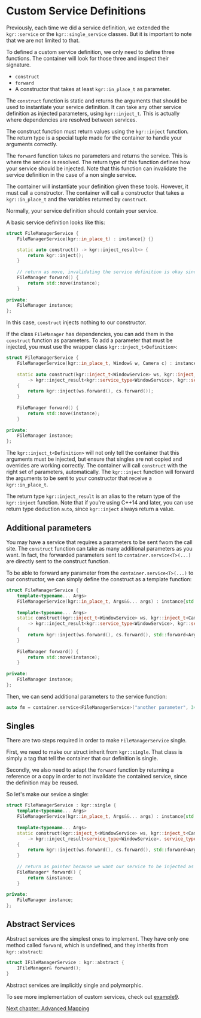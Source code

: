 Custom Service Definitions
==========================

Previously, each time we did a service definition, we extended the `kgr::service` or the `kgr::single_service` classes.
But it is important to note that we are not limited to that.

To defined a custom service definition, we only need to define three functions. The container will look for those three and inspect their signature.

 * `construct`
 * `forward`
 * A constructor that takes at least `kgr::in_place_t` as parameter.

The `construct` function is static and returns the arguments that should be used to instantiate your service definition.
It can take any other service definition as injected parameters, using `kgr::inject_t`.
This is actually where dependencies are resolved between services.

The construct function must return values using the `kgr::inject` function.
The return type is a special tuple made for the container to handle your arguments correctly.

The `forward` function takes no parameters and returns the service. This is where the service is resolved.
The return type of this function defines how your service should be injected.
Note that this function can invalidate the service definition in the case of a non single service.

The container will instantiate your definition given these tools.
However, it must call a constructor. The container will call a constructor that takes a `kgr::in_place_t`
and the variables returned by `construct`.

Normally, your service definition should contain your service.

A basic service definition looks like this:

```c++
struct FileManagerService {
    FileManagerService(kgr::in_place_t) : instance{} {}

    static auto construct() -> kgr::inject_result<> {
        return kgr::inject();
    }
    
    // return as move, invalidating the service definition is okay since it's not single and won't be reused.
    FileManager forward() {
        return std::move(instance);
    }
    
private:
    FileManager instance;
};
```

In this case, `construct` injects nothing to our constructor.

If the class `FileManager` has dependencies, you can add them in the `construct` function as parameters.
To add a parameter that must be injected, you must use the wrapper class `kgr::inject_t<Definition>`:

```c++
struct FileManagerService {
    FileManagerService(kgr::in_place_t, Window& w, Camera c) : instance{w, std::move(c)} {}
    
    static auto construct(kgr::inject_t<WindowService> ws, kgr::inject_t<CameraService> cs)
        -> kgr::inject_result<kgr::service_type<WindowService>, kgr::service_type<CameraService>>
    {
        return kgr::inject(ws.forward(), cs.forward());
    }
    
    FileManager forward() {
        return std::move(instance);
    }
    
private:
    FileManager instance;
};
```
    
The `kgr::inject_t<Definition>` will not only tell the container that this arguments must be injected,
but ensure that singles are not copied and overrides are working correctly.
The container will call `construct` with the right set of parameters, automatically.
The `kgr::inject` function will forward the arguments to be sent to your constructor that receive a `kgr::in_place_t`.

The return type `kgr::inject_result` is an alias to the return type of the `kgr::inject` function.
Note that if you're using C++14 and later, you can use return type deduction `auto`, since `kgr::inject` always return a value.

## Additional parameters

You may have a service that requires a parameters to be sent fwom the call site.
The `construct` function can take as many additional parameters as you want.
In fact, the forwarded parameters sent to `container.service<T>(...)` are directly sent to the construct function.

To be able to forward any parameter from the `container.service<T>(...)` to our constructor, we can simply define the construct as a template function:

```c++
struct FileManagerService {
    template<typename... Args>
    FileManagerService(kgr::in_place_t, Args&&... args) : instance{std::forward<Args>(args)...} {}
    
    template<typename... Args>
    static construct(kgr::inject_t<WindowService> ws, kgr::inject_t<CameraService> cs, Args&&... args)
        -> kgr::inject_result<kgr::service_type<WindowService>, kgr::service_type<CameraService>, Args...>
    {
        return kgr::inject(ws.forward(), cs.forward(), std::forward<Args>(args)...);
    }
    
    FileManager forward() {
        return std::move(instance);
    }
    
private:
    FileManager instance;
};
```

Then, we can send additional parameters to the service function:

```c++
auto fm = container.service<FileManagerService>("another parameter", 34);
```

## Singles

There are two steps required in order to make `FileManagerService` single.

First, we need to make our struct inherit from `kgr::single`.
That class is simply a tag that tell the container that our definition is single.

Secondly, we also need to adapt the `forward` function by returning a reference or a copy
in order to not invalidate the contained service, since the definition may be reused.

So let's make our sevice a single:

```c++
struct FileManagerService : kgr::single {
    template<typename... Args>
    FileManagerService(kgr::in_place_t, Args&&... args) : instance{std::forward<Args>(args)...} {}
    
    template<typename... Args>
    static construct(kgr::inject_t<WindowService> ws, kgr::inject_t<CameraService> cs, Args&&... args)
        -> kgr::inject_result<service_type<WindowService>, service_type<CameraService>, Args...>
    {
        return kgr::inject(ws.forward(), cs.forward(), std::forward<Args>(args)...);
    }
    
    // return as pointer because we want our service to be injected as a pointer into other services
    FileManager* forward() {
        return &instance;
    }
    
private:
    FileManager instance;
};
```

## Abstract Services

Abstract services are the simplest ones to implement. They have only one method called `forward`, which is undefined, and they inherits from `kgr::abstract`:

```c++
struct IFileManagerService : kgr::abstract {
    IFileManager& forward();
}
```

Abstract services are implicitly single and polymorphic.

To see more implementation of custom services, check out [example9](../examples/example9/example9.cpp).

[Next chapter: Advanced Mapping](section10_mapping.md)
